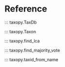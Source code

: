 # Reference

::: taxopy.TaxDb

::: taxopy.Taxon

::: taxopy.find_lca

::: taxopy.find_majority_vote

::: taxopy.taxid_from_name
